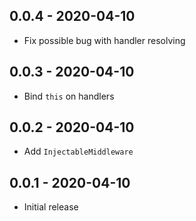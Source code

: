 ## 0.0.4 - 2020-04-10

- Fix possible bug with handler resolving

## 0.0.3 - 2020-04-10

- Bind `this` on handlers

## 0.0.2 - 2020-04-10

- Add `InjectableMiddleware`

## 0.0.1 - 2020-04-10

- Initial release
